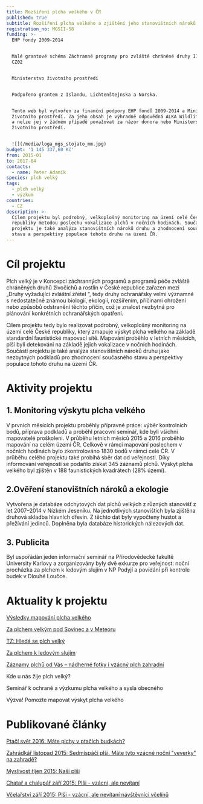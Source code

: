 ```yaml
---
title: Rozšíření plcha velkého v ČR
published: true
subtitle: Rozšíření plcha velkého a zjištění jeho stanovištních nároků v ČR
registration_no: MGSII-58
funding: >-
  EHP fondy 2009-2014


  Malé grantové schéma Záchranné programy pro zvláště chráněné druhy II Programu
  CZ02


  Ministerstvo životního prostředí


  Podpořeno grantem z Islandu, Lichtenštejnska a Norska.


  Tento web byl vytvořen za finanční podpory EHP fondů 2009-2014 a Ministerstva
  životního prostředí. Za jeho obsah je výhradně odpovědná ALKA Wildlife,o.p.s.
  a nelze jej v žádném případě považovat za názor donora nebo Ministerstva
  životního prostředí.


  ![](/media/loga_mgs_stojato_mm.jpg)
budget: '1 145 337,60 Kč'
from: 2015-01
to: 2017-04
contacts:
  - name: Peter Adamík
species: plch velký
tags:
  - plch velký
  - výzkum
countries:
  - CZ
description: >-
  Cílem projektu byl podrobný, velkoplošný monitoring na území celé České
  republiky metodou poslechu vokalizace plchů v nočních hodinách. Součástí
  projektu je také analýza stanovištních nároků druhu a zhodnocení současného
  stavu a perspektivy populace tohoto druhu na území ČR.
---
```

# Cíl projektu

Plch velký je v Koncepci záchranných programů a programů péče zvláště chráněných druhů živočichů a rostlin v České republice zařazen mezi „Druhy vyžadující zvláštní zřetel “, tedy druhy ochranářsky velmi významné s nedostatečně známou biologií, ekologií, rozšířením, příčinami ohrožení nebo způsobů odstranění těchto příčin, což je znalost nezbytná pro plánování konkrétních ochranářských opatření.

Cílem projektu tedy bylo realizovat podrobný, velkoplošný monitoring na území celé České republiky, který zmapuje výskyt plcha velkého na základě standardní faunistické mapovací sítě. Mapování proběhlo v letních měsících, plši byli detekováni na základě jejich vokalizace v nočních hodinách. Součástí projektu je také analýza stanovištních nároků druhu jako nezbytných podkladů pro zhodnocení současného stavu a perspektivy populace tohoto druhu na území ČR.

# Aktivity projektu

## 1. Monitoring výskytu plcha velkého

V prvních měsících projektu proběhly přípravné práce: výběr kontrolních bodů, příprava podkladů a proběhl pracovní seminář, kde byli všichni mapovatelé proškoleni. V průběhu letních měsíců 2015 a 2016 proběhlo mapování na celém území ČR. Celkově v rámci mapování poslechem v nočních hodinách bylo zkontrolováno 1830 bodů v rámci celé ČR. V průběhu celého projektu také probíhá sběr dat od veřejnosti. Díky informování veřejnosti se podařilo získat 345 záznamů plchů. Výskyt plcha velkého byl zjištěn v 188 faunistických kvadrátech (28% území). 

## 2.Ověření stanovištních nároků a ekologie 

Vytvořena je databáze odchytových dat plchů velkých z různých stanovišť z let 2007–2014 v Nízkém Jeseníku. Na jednotlivých stanovištích byla zjištěna druhová skladba hlavních dřevin. Z těchto dat byly vypočteny hustot a přežívání jedinců. Doplněna byla databáze historických nálezových dat. 

## 3. Publicita

Byl uspořádán jeden informační seminář na Přírodovědecké fakultě University Karlovy a zorganizovány byly dvě exkurze pro veřejnost: noční procházka za plchem k ledovým slujím v NP Podyjí a povídání při kontrole budek v Dlouhé Loučce.

# Aktuality k projektu

[Výsledky mapování plcha velkého](/news/výsledky-mapování-plcha-velkého) 

[Za plchem velkým pod Sovinec a v Meteoru](/news/za-plchem-velkým-pod-sovinec-a-v-meteoru)

[TZ: Hledá se plch velký](/news/hledá-se-plch-velký)

[Za plchem k ledovým slujím](/news/za-plchem-k-ledovým-slujím)

[Záznamy plchů od Vás – nádherné fotky i vzácný plch zahradní](/news/záznamy-plchů-od-vás-nádherné-fotky-i-vzácný-plch-zahradní)

Kde u nás žije plch velký?

Seminář k ochraně a výzkumu plcha velkého a sysla obecného

Výzva! Pomozte mapovat výskyt plcha velkého

# Publikované články

[Ptačí svět 2016: Máte plchy v ptačích budkách?](/publications/máte-plchy-v-ptačích-budkách) 

[Zahrádkář listopad 2015: Sedmispáči plši. Máte tyto vzácné noční "veverky" na zahradě? ](/publications/sedmispáči-plši)

[Myslivost říjen 2015: Naši plši](/publications/naši-plši)

[Chatař a chalupář září 2015: Plši - vzácní, ale nevítaní](/publications/plši-vzácní-ale-nevítaní) 

[Včelařství září 2015: Plši - vzácní, ale nevítaní návštěvníci včelínů](/publications/plši-vzácní-ale-nevítaní-návštěvníci-včelínů)
